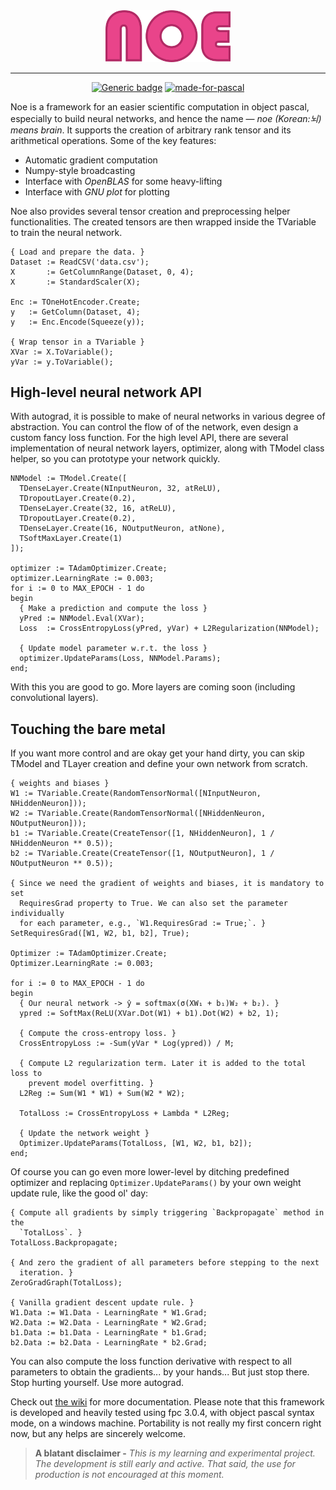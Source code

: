 <div align="center">
<img src="assets/noe-txt.png" alt="logo" width="200px"></img>
</div>

***

<div align="center">
  
[![Generic badge](https://img.shields.io/badge/license-MIT-blue.svg)](https://shields.io/)
[![made-for-pascal](https://img.shields.io/badge/Made%20for-object%20pascal-e9448a.svg)](https://code.visualstudio.com/)

</div>

Noe is a framework for an easier scientific computation in object pascal, especially to build neural networks, and hence the name — *noe (Korean:뇌) means brain*. It supports the creation of arbitrary rank tensor and its arithmetical operations. Some of the key features:
- Automatic gradient computation
- Numpy-style broadcasting
- Interface with *OpenBLAS* for some heavy-lifting
- Interface with *GNU plot* for plotting

Noe also provides several tensor creation and preprocessing helper functionalities. The created tensors are then wrapped inside the TVariable to train the neural network.

```delphi
{ Load and prepare the data. }
Dataset := ReadCSV('data.csv');
X       := GetColumnRange(Dataset, 0, 4);
X       := StandardScaler(X);

Enc := TOneHotEncoder.Create;    
y   := GetColumn(Dataset, 4);
y   := Enc.Encode(Squeeze(y));

{ Wrap tensor in a TVariable }
XVar := X.ToVariable();
yVar := y.ToVariable();
```

## High-level neural network API
With autograd, it is possible to make of neural networks in various degree of abstraction. You can control the flow of of the network, even design a custom fancy loss function. For the high level API, there are several implementation of neural network layers, optimizer, along with TModel class helper, so you can prototype your network quickly.
```delphi
NNModel := TModel.Create([
  TDenseLayer.Create(NInputNeuron, 32, atReLU),
  TDropoutLayer.Create(0.2),
  TDenseLayer.Create(32, 16, atReLU),
  TDropoutLayer.Create(0.2),
  TDenseLayer.Create(16, NOutputNeuron, atNone),
  TSoftMaxLayer.Create(1)
]);

optimizer := TAdamOptimizer.Create;
optimizer.LearningRate := 0.003;
for i := 0 to MAX_EPOCH - 1 do
begin
  { Make a prediction and compute the loss }
  yPred := NNModel.Eval(XVar);
  Loss  := CrossEntropyLoss(yPred, yVar) + L2Regularization(NNModel);
  
  { Update model parameter w.r.t. the loss }
  optimizer.UpdateParams(Loss, NNModel.Params);
end;
```
With this you are good to go. More layers are coming soon (including convolutional layers).

## Touching the bare metal
If you want more control and are okay get your hand dirty, you can skip TModel and TLayer creation and define your own network from scratch.
```delphi
{ weights and biases }
W1 := TVariable.Create(RandomTensorNormal([NInputNeuron, NHiddenNeuron]));
W2 := TVariable.Create(RandomTensorNormal([NHiddenNeuron, NOutputNeuron]));
b1 := TVariable.Create(CreateTensor([1, NHiddenNeuron], 1 / NHiddenNeuron ** 0.5));
b2 := TVariable.Create(CreateTensor([1, NOutputNeuron], 1 / NOutputNeuron ** 0.5));

{ Since we need the gradient of weights and biases, it is mandatory to set
  RequiresGrad property to True. We can also set the parameter individually
  for each parameter, e.g., `W1.RequiresGrad := True;`. }
SetRequiresGrad([W1, W2, b1, b2], True);

Optimizer := TAdamOptimizer.Create;
Optimizer.LearningRate := 0.003;

for i := 0 to MAX_EPOCH - 1 do
begin
  { Our neural network -> ŷ = softmax(σ(XW₁ + b₁)W₂ + b₂). }
  ypred := SoftMax(ReLU(XVar.Dot(W1) + b1).Dot(W2) + b2, 1);

  { Compute the cross-entropy loss. }
  CrossEntropyLoss := -Sum(yVar * Log(ypred)) / M;

  { Compute L2 regularization term. Later it is added to the total loss to
    prevent model overfitting. }
  L2Reg := Sum(W1 * W1) + Sum(W2 * W2);

  TotalLoss := CrossEntropyLoss + Lambda * L2Reg;

  { Update the network weight }
  Optimizer.UpdateParams(TotalLoss, [W1, W2, b1, b2]);
end;
```

Of course you can go even more lower-level by ditching predefined optimizer and replacing `Optimizer.UpdateParams()` by your own weight update rule, like the good ol' day:
```delphi
{ Compute all gradients by simply triggering `Backpropagate` method in the 
  `TotalLoss`. }
TotalLoss.Backpropagate;

{ And zero the gradient of all parameters before stepping to the next 
  iteration. }
ZeroGradGraph(TotalLoss);

{ Vanilla gradient descent update rule. }
W1.Data := W1.Data - LearningRate * W1.Grad;
W2.Data := W2.Data - LearningRate * W2.Grad;
b1.Data := b1.Data - LearningRate * b1.Grad;
b2.Data := b2.Data - LearningRate * b2.Grad;
```
You can also compute the loss function derivative with respect to all parameters to obtain the gradients... by your hands... But just stop there. Stop hurting yourself. Use more autograd.

Check out [the wiki](https://github.com/ariaghora/noe/wiki) for more documentation. Please note that this framework is developed and heavily tested using fpc 3.0.4, with object pascal syntax mode, on a windows machine. Portability is not really my first concern right now, but any helps are sincerely welcome.

> **A blatant disclaimer -** *This is my learning and experimental project. The development is still early and active. That said, the use for production is not encouraged at this moment.*
